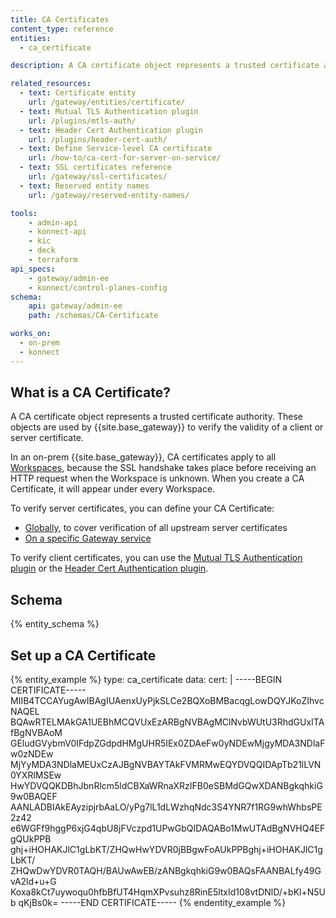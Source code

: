 ```yaml
---
title: CA Certificates
content_type: reference
entities:
  - ca_certificate

description: A CA certificate object represents a trusted certificate authority. These objects are used by {{site.base_gateway}} to verify the validity of a client or server certificate.

related_resources:
  - text: Certificate entity
    url: /gateway/entities/certificate/
  - text: Mutual TLS Authentication plugin
    url: /plugins/mtls-auth/
  - text: Header Cert Authentication plugin
    url: /plugins/header-cert-auth/
  - text: Define Service-level CA certificate
    url: /how-to/ca-cert-for-server-on-service/
  - text: SSL certificates reference
    url: /gateway/ssl-certificates/
  - text: Reserved entity names
    url: /gateway/reserved-entity-names/

tools:
    - admin-api
    - konnect-api
    - kic
    - deck
    - terraform
api_specs:
    - gateway/admin-ee
    - konnect/control-planes-config
schema:
    api: gateway/admin-ee
    path: /schemas/CA-Certificate

works_on:
  - on-prem
  - konnect
---
```


## What is a CA Certificate?

A CA certificate object represents a trusted certificate authority. These objects are used by {{site.base_gateway}} to verify the validity of a client or server certificate.

In an on-prem {{site.base_gateway}}, CA certificates apply to all [Workspaces](/gateway/entities/workspace/), 
because the SSL handshake takes place before receiving an HTTP request when the Workspace is unknown. When you create a CA Certificate, it will appear under 
every Workspace.

To verify server certificates, you can define your CA Certificate:
- [Globally](/gateway/ssl-certificates/), to cover verification of all upstream server certificates
- [On a specific Gateway service](/how-to/ca-cert-for-server-on-service/)

To verify client certificates, you can use the [Mutual TLS Authentication plugin](/plugins/mtls-auth/) or the [Header Cert Authentication plugin](/plugins/header-cert-auth/).

## Schema

{% entity_schema %}

## Set up a CA Certificate

{% entity_example %}
type: ca_certificate
data:
  cert: |
    -----BEGIN CERTIFICATE-----
    MIIB4TCCAYugAwIBAgIUAenxUyPjkSLCe2BQXoBMBacqgLowDQYJKoZIhvcNAQEL
    BQAwRTELMAkGA1UEBhMCQVUxEzARBgNVBAgMClNvbWUtU3RhdGUxITAfBgNVBAoM
    GEludGVybmV0IFdpZGdpdHMgUHR5IEx0ZDAeFw0yNDEwMjgyMDA3NDlaFw0zNDEw
    MjYyMDA3NDlaMEUxCzAJBgNVBAYTAkFVMRMwEQYDVQQIDApTb21lLVN0YXRlMSEw
    HwYDVQQKDBhJbnRlcm5ldCBXaWRnaXRzIFB0eSBMdGQwXDANBgkqhkiG9w0BAQEF
    AANLADBIAkEAyzipjrbAaLO/yPg7lL1dLWzhqNdc3S4YNR7f1RG9whWhbsPE2z42
    e6WGFf9hggP6xjG4qbU8jFVczpd1UPwGbQIDAQABo1MwUTAdBgNVHQ4EFgQUkPPB
    ghj+iHOHAKJlC1gLbKT/ZHQwHwYDVR0jBBgwFoAUkPPBghj+iHOHAKJlC1gLbKT/
    ZHQwDwYDVR0TAQH/BAUwAwEB/zANBgkqhkiG9w0BAQsFAANBALfy49GvA2ld+u+G
    Koxa8kCt7uywoqu0hfbBfUT4HqmXPvsuhz8RinE5ltxId108vtDNlD/+bKl+N5Ub
    qKjBs0k=
    -----END CERTIFICATE-----
{% endentity_example %}
